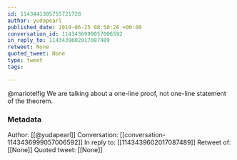```yaml
---
id: 1143441305755721728
author: yudapearl
published_date: 2019-06-25 08:50:26 +00:00
conversation_id: 1143436999057006592
in_reply_to: 1143439602017087489
retweet: None
quoted_tweet: None
type: tweet
tags:

---
```


@mariotelfig We are talking about a one-line proof, not one-line statement of the theorem.

### Metadata

Author: [[@yudapearl]]
Conversation: [[conversation-1143436999057006592]]
In reply to: [[1143439602017087489]]
Retweet of: [[None]]
Quoted tweet: [[None]]
